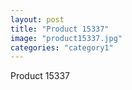 ```yaml
---
layout: post
title: "Product 15337"
image: "product15337.jpg"
categories: "category1"
---
```

Product 15337
